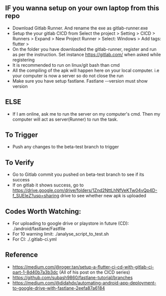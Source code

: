 ## IF you wanna setup on your own laptop from this repo
- Download Gitlab Runner. And rename the exe as gitlab-runner.exe
- Setup the your gitlab CICD from Select the project > Setting > CICD > Runners > Expand > New Project Runner > Select: Windows > Add tags: flutter > 
- On the folder you have downloaded the gitlab-runner, register and run as per the instruction. Set instance https://gitlab.com/ when asked while registering
- It is recommended to run on linux/git bash than cmd
- All the compiling of the apk will happen here on your local computer. i.e your computer is now a server so do not close the run
- Make sure you have setup fastlane. Fastlane --version must show version

## ELSE 
- If I am online, ask me to run the server on my computer's cmd. Then my computer will act as server(Runner) to run the task.

## To Trigger
- Push any changes to the beta-test branch to trigger

## To Verify
- Go to Gitlab commit you pushed on beta-test branch to see if its success
- If on gitlab it shows success, go to https://drive.google.com/drive/folders/1Znd2NttLhNfVeKTw04vQp4D-f_SUEIeZ?usp=sharing drive to see whether new apk is uploaded

## Codes Worth Watching:
- For uploading to google drive or playstore in future (CD): ./android/fastlane/Fastfile
- For 10 warning limit: ./analyse_script_to_test.sh
- For CI: ./.gitlab-ci.yml


## Reference
- https://medium.com/@roger.tan/setup-a-flutter-ci-cd-with-gitlab-ci-part-1-8d40b7a3b3dc (All of his post on the CICD series)
- https://github.com/subash9860/fastlane-tutorial/branches
- https://medium.com/@didahdx/automating-android-app-deployment-to-google-drive-with-fastlane-2eefa87a6184